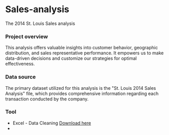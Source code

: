 # Sales-analysis
The 2014 St. Louis Sales analysis

### Project overview

This analysis offers valuable insights into customer behavior, geographic distribution, and sales representative performance. It empowers us to make data-driven decisions and customize our strategies for optimal effectiveness.

### Data source

The primary dataset utilized for this analysis is the "St. Louis 2014 Sales Analysis" file, which provides comprehensive information regarding each transaction conducted by the company.

### Tool

- Excel - Data Cleaning [Download here](https://microsoft.com)
- 

